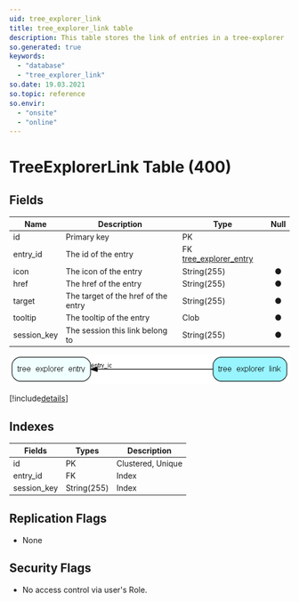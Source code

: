 ```yaml
---
uid: tree_explorer_link
title: tree_explorer_link table
description: This table stores the link of entries in a tree-explorer
so.generated: true
keywords:
  - "database"
  - "tree_explorer_link"
so.date: 19.03.2021
so.topic: reference
so.envir:
  - "onsite"
  - "online"
---
```


# TreeExplorerLink Table (400)

## Fields

| Name | Description | Type | Null |
|------|-------------|------|:----:|
|id|Primary key|PK| |
|entry\_id|The id of the entry|FK [tree_explorer_entry](tree_explorer_entry.md)| |
|icon|The icon of the entry|String(255)|&#x25CF;|
|href|The href of the entry|String(255)|&#x25CF;|
|target|The target of the href of the entry|String(255)|&#x25CF;|
|tooltip|The tooltip of the entry|Clob|&#x25CF;|
|session\_key|The session this link belong to|String(255)|&#x25CF;|


![tree_explorer_link table relationship diagram](media\tree_explorer_link.png)

[!include[details](./includes/tree-explorer-link.md)]

## Indexes

| Fields | Types | Description |
|--------|-------|-------------|
|id |PK |Clustered, Unique |
|entry\_id |FK |Index |
|session\_key |String(255) |Index |

## Replication Flags

* None

## Security Flags

* No access control via user's Role.

